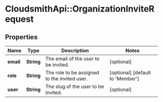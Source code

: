 # CloudsmithApi::OrganizationInviteRequest

## Properties
Name | Type | Description | Notes
------------ | ------------- | ------------- | -------------
**email** | **String** | The email of the user to be invited. | [optional] 
**role** | **String** | The role to be assigned to the invited user. | [optional] [default to &#39;Member&#39;]
**user** | **String** | The slug of the user to be invited. | [optional] 


